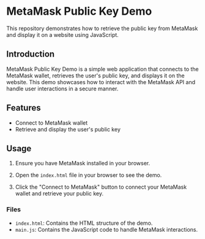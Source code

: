 # MetaMask Public Key Demo

This repository demonstrates how to retrieve the public key from MetaMask and display it on a website using JavaScript.

## Introduction

MetaMask Public Key Demo is a simple web application that connects to the MetaMask wallet, retrieves the user's public key, and displays it on the website. This demo showcases how to interact with the MetaMask API and handle user interactions in a secure manner.

## Features

- Connect to MetaMask wallet
- Retrieve and display the user's public key


## Usage

1. Ensure you have MetaMask installed in your browser.

2. Open the `index.html` file in your browser to see the demo.

3. Click the "Connect to MetaMask" button to connect your MetaMask wallet and retrieve your public key.

### Files

- `index.html`: Contains the HTML structure of the demo.
- `main.js`: Contains the JavaScript code to handle MetaMask interactions.
